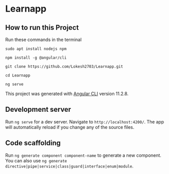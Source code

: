 # Learnapp

## How to run this Project

Run these commands in the terminal

`sudo apt install nodejs npm`

`npm install -g @angular/cli`

`git clone https://github.com/Lokesh2703/Learnapp.git`

`cd Learnapp`

`ng serve`



This project was generated with [Angular CLI](https://github.com/angular/angular-cli) version 11.2.8.

## Development server

Run `ng serve` for a dev server. Navigate to `http://localhost:4200/`. The app will automatically reload if you change any of the source files.

## Code scaffolding

Run `ng generate component component-name` to generate a new component. You can also use `ng generate directive|pipe|service|class|guard|interface|enum|module`.
